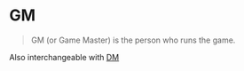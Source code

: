 # GM

> GM (or Game Master) is the person who runs the game. 
 
Also interchangeable with [DM](DM.md)